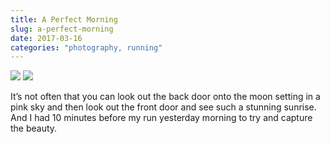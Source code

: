 ```yaml
---
title: A Perfect Morning
slug: a-perfect-morning
date: 2017-03-16
categories: "photography, running"
---
```


<p><img src="https://res.cloudinary.com/dy6grlu8z/image/upload/v1558841696/yl3epyifthrdi4ouyrmd.jpg"/> <img src="https://res.cloudinary.com/dy6grlu8z/image/upload/v1558841698/iralyq3qorck55uulecc.jpg"/></p>
<p>It’s not often that you can look out the back door onto the moon setting in a pink sky and then look out the front door and see such a stunning sunrise. And I had 10 minutes before my run yesterday morning to try and capture the beauty.</p>









